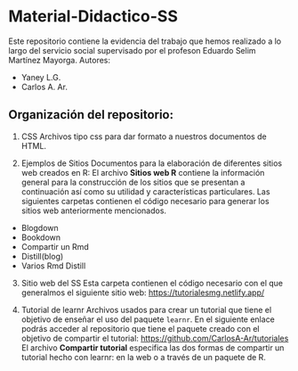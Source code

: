 # Material-Didactico-SS

Este repositorio contiene la evidencia del trabajo que hemos realizado a lo largo del servicio social supervisado por el profeson Eduardo Selim Martínez Mayorga.
Autores:
- Yaney L.G.
- Carlos A. Ar.

## Organización del repositorio:
1. CSS
  Archivos tipo css para dar formato a nuestros documentos de HTML.
  
2. Ejemplos de Sitios
  Documentos para la elaboración de diferentes sitios web creados en R:
  El archivo __Sitios web R__ contiene la información general para la construcción de los sitios que se presentan a continuación así como su utilidad y características particulares.
  Las siguientes carpetas contienen el código necesario para generar los sitios web anteriormente mencionados.
  - Blogdown
  - Bookdown
  - Compartir un Rmd
  - Distill(blog)
  - Varios Rmd Distill

3. Sitio web del SS
  Esta carpeta contienen el código necesario con el que generalmos el siguiente sitio web:
  https://tutorialesmg.netlify.app/ 

4. Tutorial de learnr
  Archivos usados para crear un tutorial que tiene el objetivo de enseñar el uso del paquete `learnr`.
  En el siguiente enlace podrás acceder al repositorio que tiene el paquete creado con el objetivo de compartir el tutorial: https://github.com/CarlosA-Ar/tutoriales
  El archivo __Compartir tutorial__ especifica las dos formas de compartir un tutorial hecho con learnr: en la web o a través de un paquete de R.
